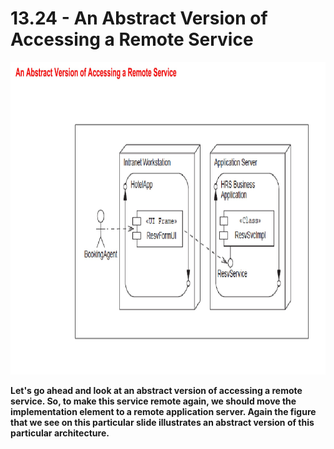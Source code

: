 # 13.24 - An Abstract Version of Accessing a Remote Service

<img src="/images/13_24_01.jpg" width="800" height="500">

**Let's go ahead and look at an abstract version of accessing a remote service. So, to make this service remote again, we should move the implementation element to a remote application server. Again the figure that we see on this particular slide illustrates an abstract version of this particular architecture.**